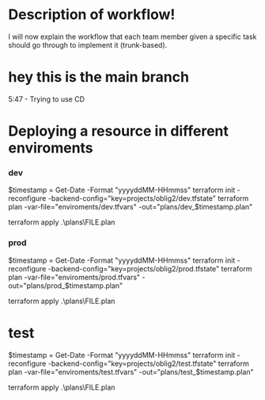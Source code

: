 # Description of workflow!

I will now explain the workflow that each team member given a specific task should go through to implement it (trunk-based). 

# hey this is the main branch

5:47 - Trying to use CD






# Deploying a resource in different enviroments 

### dev
$timestamp = Get-Date -Format "yyyyddMM-HHmmss"
terraform init -reconfigure -backend-config="key=projects/oblig2/dev.tfstate"
terraform plan -var-file="enviroments/dev.tfvars" -out="plans/dev_$timestamp.plan"

terraform apply .\plans\FILE.plan


### prod
$timestamp = Get-Date -Format "yyyyddMM-HHmmss"
terraform init -reconfigure -backend-config="key=projects/oblig2/prod.tfstate"
terraform plan -var-file="enviroments/prod.tfvars" -out="plans/prod_$timestamp.plan"

terraform apply .\plans\FILE.plan

# test
$timestamp = Get-Date -Format "yyyyddMM-HHmmss"
terraform init -reconfigure -backend-config="key=projects/oblig2/test.tfstate"
terraform plan -var-file="enviroments/test.tfvars" -out="plans/test_$timestamp.plan"

terraform apply .\plans\FILE.plan
